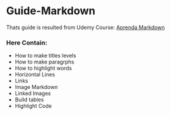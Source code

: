 # Guide-Markdown  

Thats guide is resulted from Udemy Course: [Aprenda Markdown](https://www.udemy.com/course/aprenda-markdown/learn/lecture/12217264?start=30#overview)

### Here Contain:

* How to make titles levels  
* How to make paragrphs    
* How to highlight words  
* Horizontal Lines
* Links
* Image Markdown
* Linked Images
* Build tables
* Highlight Code




  


